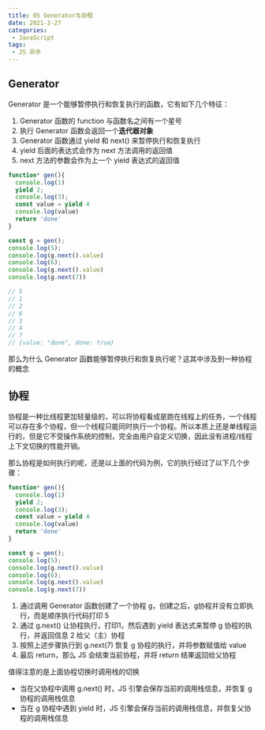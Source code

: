 ```yaml
---
title: 05 Generator与协程
date: 2021-2-27
categories:
 - JavaScript
tags:
 - JS 异步
---
```




## Generator

Generator 是一个能够暂停执行和恢复执行的函数，它有如下几个特征：

1. Generator 函数的 function 与函数名之间有一个星号
2. 执行 Generator 函数会返回一个**迭代器对象**
3. Generator 函数通过 yield 和 next() 来暂停执行和恢复执行
4. yield 后面的表达式会作为 next 方法调用的返回值
5. next 方法的参数会作为上一个 yield 表达式的返回值

```js
function* gen(){
  console.log(1)
  yield 2;
  console.log(3);
  const value = yield 4
  console.log(value)
  return 'done'
}

const g = gen();
console.log(5);
console.log(g.next().value)
console.log(6);
console.log(g.next().value)
console.log(g.next(7))

// 5
// 1
// 2
// 6
// 3
// 4
// 7
// {value: "done", done: true}
```

那么为什么 Generator 函数能够暂停执行和恢复执行呢？这其中涉及到一种协程的概念



## 协程

协程是一种比线程更加轻量级的，可以将协程看成是跑在线程上的任务，一个线程可以存在多个协程，但一个线程只能同时执行一个协程。所以本质上还是单线程运行的，但是它不受操作系统的控制，完全由用户自定义切换，因此没有进程/线程上下文切换的性能开销。

那么协程是如何执行的呢，还是以上面的代码为例，它的执行经过了以下几个步骤：

```js
function* gen(){
  console.log(1)
  yield 2;
  console.log(3);
  const value = yield 4
  console.log(value)
  return 'done'
}

const g = gen();
console.log(5);
console.log(g.next().value)
console.log(6);
console.log(g.next().value)
console.log(g.next(7))
```

1. 通过调用 Generator 函数创建了一个协程 g，创建之后，g协程并没有立即执行，而是顺序执行代码打印 5
2. 通过 g.next() 让协程执行，打印1，然后遇到 yield 表达式来暂停 g 协程的执行，并返回信息 2 给父（主）协程
3. 按照上述步骤执行到 g.next(7) 恢复 g 协程的执行，并将参数赋值给 value
4. 最后 return，那么 JS 会结束当前协程，并将 return 结果返回给父协程

值得注意的是上面协程切换时调用栈的切换

+ 当在父协程中调用 g.next() 时，JS 引擎会保存当前的调用栈信息，并恢复 g 协程的调用栈信息
+ 当在 g 协程中遇到 yield 时，JS 引擎会保存当前的调用栈信息，并恢复父协程的调用栈信息